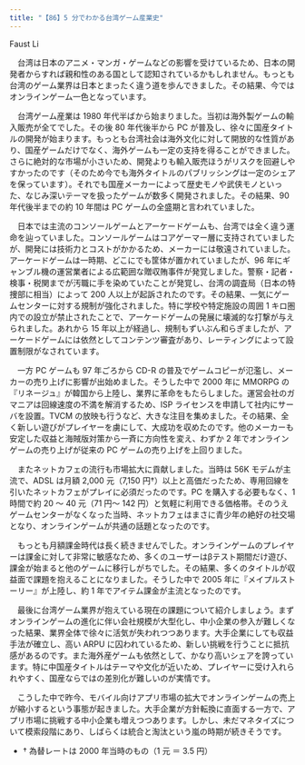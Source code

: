 ```yaml
---
title: "【86】5 分でわかる台湾ゲーム産業史"
---
```



Faust Li


　台湾は日本のアニメ・マンガ・ゲームなどの影響を受けているため、日本の開発者からすれば親和性のある国として認知されているかもしれません。もっとも台湾のゲーム業界は日本とまったく違う道を歩んできました。その結果、今ではオンラインゲーム一色となっています。

　台湾ゲーム産業は 1980 年代半ばから始まりました。当初は海外製ゲームの輸入販売が全てでした。その後 80 年代後半から PC が普及し、徐々に国産タイトルの開発が始まります。もっとも台湾社会は海外文化に対して開放的な性質があり、国産ゲームだけでなく、海外ゲームも一定の支持を得ることができました。さらに絶対的な市場が小さいため、開発よりも輸入販売ほうがリスクを回避しやすかったのです（そのため今でも海外タイトルのパブリッシングは一定のシェアを保っています）。それでも国産メーカーによって歴史モノや武侠モノといった、なじみ深いテーマを扱ったゲームが数多く開発されました。その結果、90 年代後半までの約 10 年間は PC ゲームの全盛期と言われていました。

　日本では主流のコンソールゲームとアーケードゲームも、台湾では全く違う運命を辿っていました。コンソールゲームはコアゲーマー層に支持されていましたが、開発には技術力とコストがかかるため、メーカーには敬遠されていました。アーケードゲームは一時期、どこにでも筐体が置かれていましたが、96 年にギャンブル機の運営業者による広範囲な贈収賄事件が発覚しました。警察・記者・検事・税関までが汚職に手を染めていたことが発覚し、台湾の調査局（日本の特捜部に相当）によって 200 人以上が起訴されたのです。その結果、一気にゲームセンターに対する規制が強化されました。特に学校や特定施設の周囲 1 キロ圏内での設立が禁止されたことで、アーケードゲームの発展に壊滅的な打撃が与えられました。あれから 15 年以上が経過し、規制もずいぶん和らぎましたが、アーケードゲームには依然としてコンテンツ審査があり、レーティングによって設置制限がなされています。

　一方 PC ゲームも 97 年ごろから CD-R の普及でゲームコピーが氾濫し、メーカーの売り上げに影響が出始めました。そうした中で 2000 年に MMORPG の『リネージュ』が韓国から上陸し、業界に革命をもたらしました。運営会社のガマニアは回線速度の不満を解消するため、ISP ライセンスを申請して社内にサーバを設置。TVCM の放映も行うなど、大きな注目を集めました。その結果、全く新しい遊びがプレイヤーを虜にして、大成功を収めたのです。他のメーカーも安定した収益と海賊版対策から一斉に方向性を変え、わずか 2 年でオンラインゲームの売り上げが従来の PC ゲームの売り上げを上回りました。

　またネットカフェの流行も市場拡大に貢献しました。当時は 56K モデムが主流で、ADSL は月額 2,000 元（7,150 円†）以上と高価だったため、専用回線を引いたネットカフェがプレイに必須だったのです。PC を購入する必要もなく、1 時間で約 20 ～ 40 元（71 円～ 142 円）と気軽に利用できる価格帯。そのうえゲームセンターがなくなった当時、ネットカフェはまさに青少年の絶好の社交場となり、オンラインゲームが共通の話題となったのです。

　もっとも月額課金時代は長く続きませんでした。オンラインゲームのプレイヤーは課金に対して非常に敏感なため、多くのユーザーはβテスト期間だけ遊び、課金が始まると他のゲームに移行しがちでした。その結果、多くのタイトルが収益面で課題を抱えることになりました。そうした中で 2005 年に『メイプルストーリー』が上陸し、約 1 年でアイテム課金が主流となったのです。

　最後に台湾ゲーム業界が抱えている現在の課題について紹介しましょう。まずオンラインゲームの進化に伴い会社規模が大型化し、中小企業の参入が難しくなった結果、業界全体で徐々に活気が失われつつあります。大手企業にしても収益手法が確立し、高い ARPU に囚われているため、新しい挑戦を行うことに抵抗感があるのです。また海外産ゲームも依然として、かなり高いシェアを誇っています。特に中国産タイトルはテーマや文化が近いため、プレイヤーに受け入れられやすく、国産ならではの差別化が難しいのが実情です。

　こうした中で昨今、モバイル向けアプリ市場の拡大でオンラインゲームの売上が縮小するという事態が起きました。大手企業が方針転換に直面する一方で、アプリ市場に挑戦する中小企業も増えつつあります。しかし、未だマネタイズについて模索段階にあり、しばらくは統合と淘汰という嵐の時期が続きそうです。

  - † 為替レートは 2000 年当時のもの（1 元 ＝ 3.5 円）
